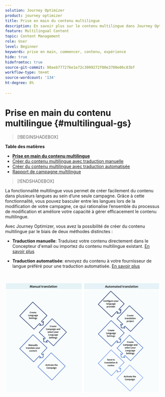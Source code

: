 ```yaml
---
solution: Journey Optimizer
product: journey optimizer
title: Prise en main du contenu multilingue
description: En savoir plus sur le contenu multilingue dans Journey Optimizer
feature: Multilingual Content
topic: Content Management
role: User
level: Beginner
keywords: prise en main, commencer, contenu, expérience
hide: true
hidefromtoc: true
source-git-commit: 90aeb777276e1e72c3099272f00e3700e06c83bf
workflow-type: tm+mt
source-wordcount: '134'
ht-degree: 8%

---
```


# Prise en main du contenu multilingue {#multilingual-gs}

>[!BEGINSHADEBOX]

**Table des matières**

* **[Prise en main du contenu multilingue](multilingual-gs.md)**
* [Créer du contenu multilingue avec traduction manuelle](multilingual-manual.md)
* [Créer du contenu multilingue avec traduction automatisée](multilingual-automated.md)
* [Rapport de campagne multilingue](multilingual-report.md)

>[!ENDSHADEBOX]

La fonctionnalité multilingue vous permet de créer facilement du contenu dans plusieurs langues au sein d’une seule campagne. Grâce à cette fonctionnalité, vous pouvez basculer entre les langues lors de la modification de votre campagne, ce qui rationalise l’ensemble du processus de modification et améliore votre capacité à gérer efficacement le contenu multilingue.

Avec Journey Optimizer, vous avez la possibilité de créer du contenu multilingue par le biais de deux méthodes distinctes :

* **Traduction manuelle**: Traduisez votre contenu directement dans le Concepteur d&#39;email ou importez du contenu multilingue existant. [En savoir plus](multilingual-manual.md)

* **Traduction automatisée**: envoyez du contenu à votre fournisseur de langue préféré pour une traduction automatisée. [En savoir plus](multilingual-automated.md)

</br>

![](assets/translation_schema.png)
